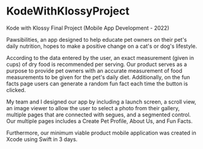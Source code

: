 # KodeWithKlossyProject
Kode with Klossy Final Project (Mobile App Development - 2022)

Pawsibilities, an app designed to help educate pet owners on their pet's daily nutrition, hopes to make a positive change on a cat's or dog's lifestyle. 

According to the data entered by the user, an exact measurement (given in cups) of dry food is recommended per serving. Our product serves as a purpose to 
provide pet owners with an accurate measurement of food measurements to be given for the pet's daily diet.
Additionally, on the fun facts page users can generate a random fun fact each time the button is clicked. 

My team and I designed our app by including a launch screen, a scroll view, an image viewer to allow the user to select a photo from their gallery, 
multiple pages that are connected with segues, and a segmented control. Our multiple pages includes a Create Pet Profile, About Us, and Fun Facts.

Furthermore, our minimum viable product mobile application was created in Xcode using Swift in 3 days.
